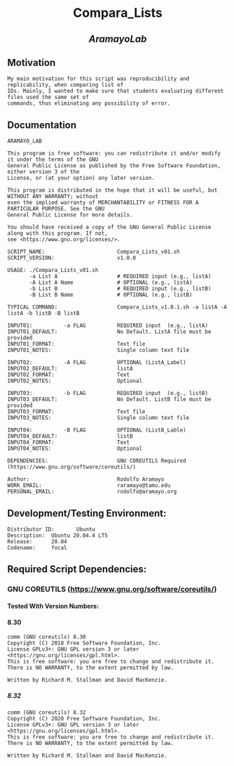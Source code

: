 # **<p align="center">Compara_Lists</p>**
## _<p align="center">**AramayoLab**</p>_

## Motivation

```
My main motivation for this script was reproducibility and replicability, when comparing list of
IDs. Mainly, I wanted to make sure that students evaluating different files used the same set of
commands, thus eliminating any possibility of error.
```

## Documentation

```
ARAMAYO_LAB

This program is free software: you can redistribute it and/or modify it under the terms of the GNU
General Public License as published by the Free Software Foundation, either version 3 of the
License, or (at your option) any later version.

This program is distributed in the hope that it will be useful, but WITHOUT ANY WARRANTY; without
even the implied warranty of MERCHANTABILITY or FITNESS FOR A PARTICULAR PURPOSE. See the GNU
General Public License for more details.

You should have received a copy of the GNU General Public License along with this program. If not,
see <https://www.gnu.org/licenses/>.

SCRIPT_NAME:                       Compara_Lists_v01.sh
SCRIPT_VERSION:                    v1.0.0

USAGE: ./Compara_Lists_v01.sh
       -a List A                   # REQUIRED input (e.g., listA)
       -A List A Name              # OPTIONAL (e.g., listA)
       -b List B                   # REQUIRED input (e.g., listB)
       -B List B Name              # OPTIONAL (e.g., listB)

TYPICAL COMMAND:                   Compara_Lists_v1.0.1.sh -a listA -A listA -b listB -B listB

INPUT01:          -a FLAG          REQUIRED input  (e.g., listA)
INPUT01_DEFAULT:                   No Default. ListA file must be provided
INPUT01_FORMAT:                    Text file
INPUT01_NOTES:                     Single column text file

INPUT02:          -A FLAG          OPTIONAL (ListA_Label)
INPUT02_DEFAULT:                   listA
INPUT02_FORMAT:                    Text
INPUT02_NOTES:                     Optional

INPUT03:          -b FLAG          REQUIRED input  (e.g., listB)
INPUT03_DEFAULT:                   No Default. ListB file must be provided
INPUT03_FORMAT:                    Text file
INPUT03_NOTES:                     Single column text file

INPUT04:          -B FLAG          OPTIONAL (ListB_Lable)
INPUT04_DEFAULT:                   listB
INPUT04_FORMAT:                    Text
INPUT04_NOTES:                     Optional

DEPENDENCIES:                      GNU COREUTILS Required (https://www.gnu.org/software/coreutils/)

Author:                            Rodolfo Aramayo
WORK_EMAIL:                        raramayo@tamu.edu
PERSONAL_EMAIL:                    rodolfo@aramayo.org
```

## Development/Testing Environment:

```
Distributor ID:       Ubuntu
Description:  Ubuntu 20.04.4 LTS
Release:      20.04
Codename:     focal
```

## Required Script Dependencies:
### GNU COREUTILS (https://www.gnu.org/software/coreutils/)
#### Tested With Version Numbers:
#### 8.30

	comm (GNU coreutils) 8.30
	Copyright (C) 2018 Free Software Foundation, Inc.
	License GPLv3+: GNU GPL version 3 or later <https://gnu.org/licenses/gpl.html>.
	This is free software: you are free to change and redistribute it.
	There is NO WARRANTY, to the extent permitted by law.
	
	Written by Richard M. Stallman and David MacKenzie.
          
##### 8.32

	comm (GNU coreutils) 8.32
	Copyright (C) 2020 Free Software Foundation, Inc.
	License GPLv3+: GNU GPL version 3 or later <https://gnu.org/licenses/gpl.html>.
	This is free software: you are free to change and redistribute it.
	There is NO WARRANTY, to the extent permitted by law.
	
	Written by Richard M. Stallman and David MacKenzie.
